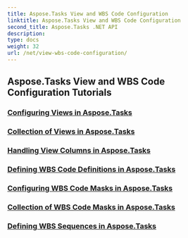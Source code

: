 ```yaml
---
title: Aspose.Tasks View and WBS Code Configuration
linktitle: Aspose.Tasks View and WBS Code Configuration
second_title: Aspose.Tasks .NET API
description: 
type: docs
weight: 32
url: /net/view-wbs-code-configuration/
---
```


## Aspose.Tasks View and WBS Code Configuration Tutorials
### [Configuring Views in Aspose.Tasks](./configuring-views/)
### [Collection of Views in Aspose.Tasks](./view-collection/)
### [Handling View Columns in Aspose.Tasks](./view-columns/)
### [Defining WBS Code Definitions in Aspose.Tasks](./wbs-code-definitions/)
### [Configuring WBS Code Masks in Aspose.Tasks](./wbs-code-masks/)
### [Collection of WBS Code Masks in Aspose.Tasks](./wbs-code-mask-collection/)
### [Defining WBS Sequences in Aspose.Tasks](./wbs-sequences/)